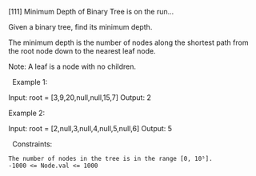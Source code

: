 
[111] Minimum Depth of Binary Tree is on the run...


Given a binary tree, find its minimum depth.

The minimum depth is the number of nodes along the shortest path from the root node down to the nearest leaf node.

Note: A leaf is a node with no children.

 
Example 1:

Input: root = [3,9,20,null,null,15,7]
Output: 2


Example 2:

Input: root = [2,null,3,null,4,null,5,null,6]
Output: 5


 
Constraints:


	The number of nodes in the tree is in the range [0, 10⁵].
	-1000 <= Node.val <= 1000


